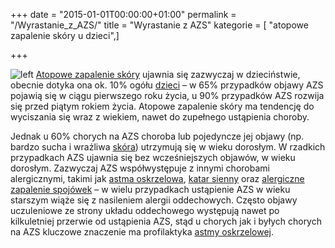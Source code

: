 +++
date = "2015-01-01T00:00:00+01:00"
permalink = "/Wyrastanie_z_AZS/"
title = "Wyrastanie z AZS"
kategorie = [ "atopowe zapalenie skóry u dzieci",]

+++

![](/images/Wyrastanie.png "left") [Atopowe zapalenie skóry](/atopedia/Atopowe_zapalenie_skóry "wikilink") ujawnia się zazwyczaj w dzieciństwie, obecnie dotyka ona ok. 10% ogółu [dzieci](/atopedia/Dzieci "wikilink") – w 65% przypadków objawy AZS pojawią się w ciągu pierwszego roku życia, u 90% przypadków AZS rozwija się przed piątym rokiem życia. Atopowe zapalenie skóry ma tendencję do wyciszania się wraz z wiekiem, nawet do zupełnego ustąpienia choroby.

Jednak u 60% chorych na AZS choroba lub pojedyncze jej objawy (np. bardzo sucha i wrażliwa [skóra](/atopedia/skóra "wikilink")) utrzymują się w wieku dorosłym. W rzadkich przypadkach AZS ujawnia się bez wcześniejszych objawów, w wieku dorosłym. Zazwyczaj AZS współwystępuje z innymi chorobami alergicznymi, takimi jak [astma oskrzelowa](/atopedia/astma_oskrzelowa "wikilink"), [katar sienny](/atopedia/katar_sienny "wikilink") oraz [alergiczne zapalenie spojówek](/atopedia/alergiczne_zapalenie_spojówek "wikilink") – w wielu przypadkach ustąpienie AZS w wieku starszym wiąże się z nasileniem alergii oddechowych. Często objawy uczuleniowe ze strony układu oddechowego występują nawet po kilkuletniej przerwie od ustąpienia AZS, stąd u chorych jak i byłych chorych na AZS kluczowe znaczenie ma profilaktyka [astmy oskrzelowej](/atopedia/astma_oskrzelowa "wikilink").
